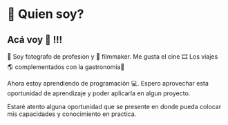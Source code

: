 <h1>💬 Quien soy?</h1>

<h2>Acá voy 📝 !!!</h2>

📸 Soy fotografo de profesion y 🎥 filmmaker.
Me gusta el cine 🎞 
Los viajes 🌎 complementados con la gastronomia🍻

Ahora estoy aprendiendo de programación 💻.
Espero aprovechar esta oportunidad de aprendizaje y poder aplicarla en algun proyecto.

Estaré atento alguna oportunidad que se presente en donde pueda colocar mis capacidades y conocimiento en practica.
